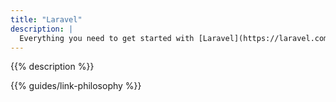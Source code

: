 ```yaml
---
title: "Laravel"
description: |
  Everything you need to get started with [Laravel](https://laravel.com/) on {{< vendor/name >}}.
---
```


{{% description %}}

{{% guides/link-philosophy %}}
